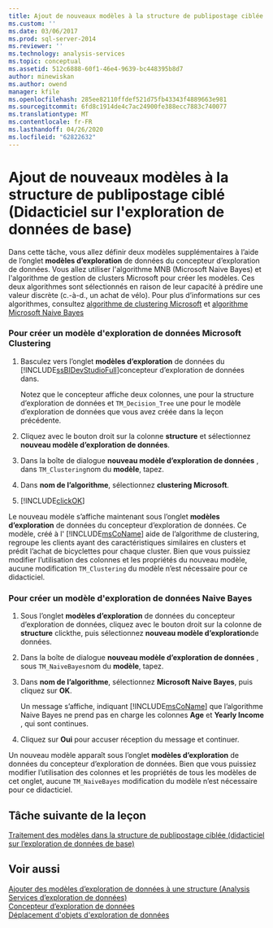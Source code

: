 ```yaml
---
title: Ajout de nouveaux modèles à la structure de publipostage ciblée (didacticiel sur l’exploration de données de base) | Microsoft Docs
ms.custom: ''
ms.date: 03/06/2017
ms.prod: sql-server-2014
ms.reviewer: ''
ms.technology: analysis-services
ms.topic: conceptual
ms.assetid: 512c6888-60f1-46e4-9639-bc448395b8d7
author: minewiskan
ms.author: owend
manager: kfile
ms.openlocfilehash: 285ee82110ffdef521d75fb43343f4889663e981
ms.sourcegitcommit: 6fd8c1914de4c7ac24900fe388ecc7883c740077
ms.translationtype: MT
ms.contentlocale: fr-FR
ms.lasthandoff: 04/26/2020
ms.locfileid: "62822632"
---
```

# <a name="adding-new-models-to-the-targeted-mailing-structure-basic-data-mining-tutorial"></a>Ajout de nouveaux modèles à la structure de publipostage ciblé (Didacticiel sur l'exploration de données de base)
  Dans cette tâche, vous allez définir deux modèles supplémentaires à l’aide de l’onglet **modèles d’exploration** de données du concepteur d’exploration de données. Vous allez utiliser l'algorithme MNB (Microsoft Naive Bayes) et l'algorithme de gestion de clusters Microsoft pour créer les modèles. Ces deux algorithmes sont sélectionnés en raison de leur capacité à prédire une valeur discrète (c.-à-d., un achat de vélo). Pour plus d’informations sur ces algorithmes, consultez [algorithme de clustering Microsoft](../../2014/analysis-services/data-mining/microsoft-clustering-algorithm.md) et [algorithme Microsoft Naive Bayes](../../2014/analysis-services/data-mining/microsoft-naive-bayes-algorithm.md)  
  
### <a name="to-create-a-clustering-mining-model"></a>Pour créer un modèle d'exploration de données Microsoft Clustering  
  
1.  Basculez vers l’onglet **modèles d’exploration** de données du [!INCLUDE[ssBIDevStudioFull](../includes/ssbidevstudiofull-md.md)]concepteur d’exploration de données dans.  
  
     Notez que le concepteur affiche deux colonnes, une pour la structure d’exploration de données et `TM_Decision_Tree` une pour le modèle d’exploration de données que vous avez créée dans la leçon précédente.  
  
2.  Cliquez avec le bouton droit sur la colonne **structure** et sélectionnez **nouveau modèle d’exploration de données**.  
  
3.  Dans la boîte de dialogue **nouveau modèle d’exploration de données** , dans `TM_Clustering`nom du **modèle**, tapez.  
  
4.  Dans **nom de l’algorithme**, sélectionnez **clustering Microsoft**.  
  
5.  [!INCLUDE[clickOK](../includes/clickok-md.md)]  
  
 Le nouveau modèle s’affiche maintenant sous l’onglet **modèles d’exploration** de données du concepteur d’exploration de données. Ce modèle, créé à l' [!INCLUDE[msCoName](../includes/msconame-md.md)] aide de l’algorithme de clustering, regroupe les clients ayant des caractéristiques similaires en clusters et prédit l’achat de bicyclettes pour chaque cluster. Bien que vous puissiez modifier l’utilisation des colonnes et les propriétés du nouveau modèle, aucune modification `TM_Clustering` du modèle n’est nécessaire pour ce didacticiel.  
  
### <a name="to-create-a-naive-bayes-mining-model"></a>Pour créer un modèle d'exploration de données Naive Bayes  
  
1.  Sous l’onglet **modèles d’exploration** de données du concepteur d’exploration de données, cliquez avec le bouton droit sur la colonne de **structure** clickthe, puis sélectionnez **nouveau modèle d’exploration**de données.  
  
2.  Dans la boîte de dialogue **nouveau modèle d’exploration de données** , sous `TM_NaiveBayes`nom du **modèle**, tapez.  
  
3.  Dans **nom de l’algorithme**, sélectionnez **Microsoft Naive Bayes**, puis cliquez sur **OK**.  
  
     Un message s’affiche, indiquant [!INCLUDE[msCoName](../includes/msconame-md.md)] que l’algorithme Naive Bayes ne prend pas en charge les colonnes **Age** et **Yearly Income** , qui sont continues.  
  
4.  Cliquez sur **Oui** pour accuser réception du message et continuer.  
  
 Un nouveau modèle apparaît sous l’onglet **modèles d’exploration** de données du concepteur d’exploration de données. Bien que vous puissiez modifier l’utilisation des colonnes et les propriétés de tous les modèles de cet onglet, aucune `TM_NaiveBayes` modification du modèle n’est nécessaire pour ce didacticiel.  
  
## <a name="next-task-in-lesson"></a>Tâche suivante de la leçon  
 [Traitement des modèles dans la structure de publipostage ciblée &#40;didacticiel sur l’exploration de données de base&#41;](../../2014/tutorials/processing-models-in-the-targeted-mailing-structure-basic-data-mining-tutorial.md)  
  
## <a name="see-also"></a>Voir aussi  
 [Ajouter des modèles d’exploration de données à une structure &#40;Analysis Services d’exploration de données&#41;](../../2014/analysis-services/data-mining/add-mining-models-to-a-structure-analysis-services-data-mining.md)   
 [Concepteur d’exploration de données](../../2014/analysis-services/data-mining/data-mining-designer.md)   
 [Déplacement d'objets d'exploration de données](../../2014/analysis-services/data-mining/moving-data-mining-objects.md)  
  
  
